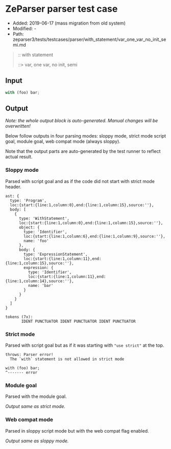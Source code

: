 # ZeParser parser test case

- Added: 2019-06-17 (mass migration from old system)
- Modified: -
- Path: zeparser3/tests/testcases/parser/with_statement/var_one_var_no_init_semi.md

> :: with statement
>
> ::> var, one var, no init, semi

## Input

`````js
with (foo) bar;
`````

## Output

_Note: the whole output block is auto-generated. Manual changes will be overwritten!_

Below follow outputs in four parsing modes: sloppy mode, strict mode script goal, module goal, web compat mode (always sloppy).

Note that the output parts are auto-generated by the test runner to reflect actual result.

### Sloppy mode

Parsed with script goal and as if the code did not start with strict mode header.

`````
ast: {
  type: 'Program',
  loc:{start:{line:1,column:0},end:{line:1,column:15},source:''},
  body: [
    {
      type: 'WithStatement',
      loc:{start:{line:1,column:0},end:{line:1,column:15},source:''},
      object: {
        type: 'Identifier',
        loc:{start:{line:1,column:6},end:{line:1,column:9},source:''},
        name: 'foo'
      },
      body: {
        type: 'ExpressionStatement',
        loc:{start:{line:1,column:11},end:{line:1,column:15},source:''},
        expression: {
          type: 'Identifier',
          loc:{start:{line:1,column:11},end:{line:1,column:14},source:''},
          name: 'bar'
        }
      }
    }
  ]
}

tokens (7x):
       IDENT PUNCTUATOR IDENT PUNCTUATOR IDENT PUNCTUATOR
`````

### Strict mode

Parsed with script goal but as if it was starting with `"use strict"` at the top.

`````
throws: Parser error!
  The `with` statement is not allowed in strict mode

with (foo) bar;
^------- error
`````


### Module goal

Parsed with the module goal.

_Output same as strict mode._

### Web compat mode

Parsed in sloppy script mode but with the web compat flag enabled.

_Output same as sloppy mode._
